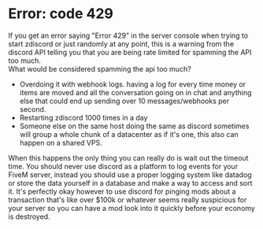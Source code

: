 # Error: code 429

If you get an error saying "Error 429" in the server console when trying to start zdiscord or just randomly at any point, this is a warning from the discord API telling you that you are being rate limited for spamming the API too much.\
What would be considered spamming the api too much?

* Overdoing it with webhook logs. having a log for every time money or items are moved and all the conversation going on in chat and anything else that could end up sending over 10 messages/webhooks per second.
* Restarting zdiscord 1000 times in a day
* Someone else on the same host doing the same as discord sometimes will group a whole chunk of a datacenter as if it's one, this also can happen on a shared VPS.

When this happens the only thing you can really do is wait out the timeout time. You should never use discord as a platform to log events for your FiveM server, instead you should use a proper logging system like datadog or store the data yourself in a database and make a way to access and sort it. It's perfectly okay however to use discord for pinging mods about a transaction that's like over $100k or whatever seems really suspicious for your server so you can have a mod look into it quickly before your economy is destroyed.
